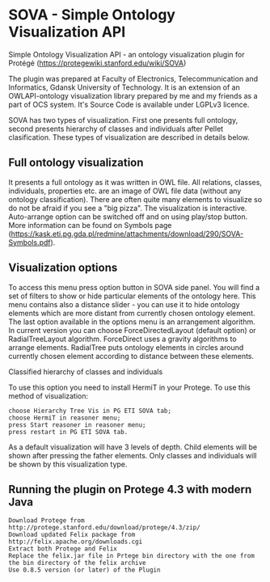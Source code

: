 # SOVA - Simple Ontology Visualization API

Simple Ontology Visualization API - an ontology visualization plugin for Protégé (https://protegewiki.stanford.edu/wiki/SOVA)

The plugin was prepared at Faculty of Electronics, Telecommunication and Informatics, Gdansk University of Technology. It is an extension of an OWLAPI-ontology visualization library prepared by me and my friends as a part of OCS system. It's Source Code is available under LGPLv3 licence.

SOVA has two types of visualization. First one presents full ontology, second presents hierarchy of classes and individuals after Pellet clasification. These types of visualization are described in details below.

## Full ontology visualization

It presents a full ontology as it was written in OWL file. All relations, classes, individuals, properties etc. are an image of OWL file data (without any ontology classification). There are often quite many elements to visualize so do not be afraid if you see a "big pizza". The visualization is interactive. Auto-arrange option can be switched off and on using play/stop button. More information can be found on Symbols page (https://kask.eti.pg.gda.pl/redmine/attachments/download/290/SOVA-Symbols.pdf).

## Visualization options

To access this menu press option button in SOVA side panel. You will find a set of filters to show or hide particular elements of the ontology here. This menu contains also a distance slider - you can use it to hide ontology elements which are more distant from currently chosen ontology element. The last option available in the options menu is an arrangement algorithm. In current version you can choose ForceDirectedLayout (default option) or RadialTreeLayout algorithm. ForceDirect uses a gravity algorithms to arrange elements. RadialTree puts ontology elements in circles around currently chosen element according to distance between these elements.

Classified hierarchy of classes and individuals

To use this option you need to install HermiT in your Protege.
To use this method of visualization:

    choose Hierarchy Tree Vis in PG ETI SOVA tab;
    choose HermiT in reasoner menu;
    press Start reasoner in reasoner menu;
    press restart in PG ETI SOVA tab.

As a default visualization will have 3 levels of depth. Child elements will be shown after pressing the father elements. Only classes and individuals will be shown by this visualization type.

## Running the plugin on Protege 4.3 with modern Java

    Download Protege from http://protege.stanford.edu/download/protege/4.3/zip/
    Download updated Felix package from http://felix.apache.org/downloads.cgi
    Extract both Protege and Felix
    Replace the felix.jar file in Prtege bin directory with the one from the bin directory of the felix archive
    Use 0.8.5 version (or later) of the Plugin
